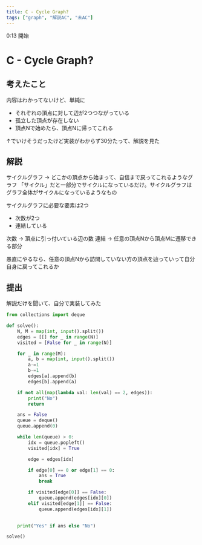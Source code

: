 ```yaml
---
title: C - Cycle Graph? 
tags: ["graph", "解説AC", "未AC"]
---
```


0:13 開始

# C - Cycle Graph? 

## 考えたこと

内容はわかってないけど、単純に

- それぞれの頂点に対して辺が2つつながっている
- 孤立した頂点が存在しない
- 頂点Nで始めたら、頂点Nに帰ってこれる

↑でいけそうだったけど実装がわからず30分たって、解説を見た

## 解説

サイクルグラフ ->  どこかの頂点から始まって、自信まで戻ってこれるようなグラフ
「サイクル」だと一部分でサイクルになっているだけ。サイクルグラフはグラフ全体がサイクルになっているようなもの

サイクルグラフに必要な要素は2つ

- 次数が2つ
- 連結している

次数 -> 頂点に引っ付いている辺の数
連結 -> 任意の頂点Nから頂点Mに遷移できる部分

愚直にやるなら、任意の頂点Nから訪問していない方の頂点を辿っていって自分自身に戻ってこれるか

## 提出

解説だけを聞いて、自分で実装してみた

```python
from collections import deque

def solve():
    N, M = map(int, input().split())
    edges = [[] for _ in range(N)]
    visited = [False for _ in range(N)]

    for _ in range(M):
        a, b = map(int, input().split())
        a-=1
        b-=1
        edges[a].append(b)
        edges[b].append(a)

    if not all(map(lambda val: len(val) == 2, edges)):
        print("No")
        return

    ans = False
    queue = deque()
    queue.append(0)

    while len(queue) > 0:
        idx = queue.popleft()
        visited[idx] = True

        edge = edges[idx]

        if edge[0] == 0 or edge[1] == 0:
            ans = True
            break

        if visited[edge[0]] == False:
            queue.append(edges[idx][0])
        elif visited[edge[1]] == False:
            queue.append(edges[idx][1])
        

    print("Yes" if ans else "No")

solve()
```